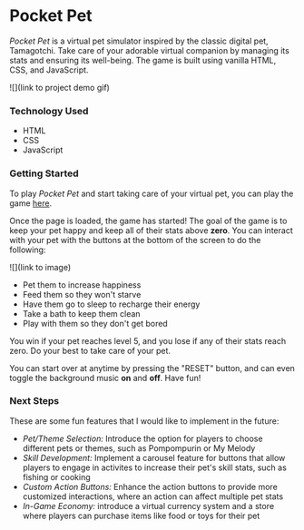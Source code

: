 # Pocket Pet
*Pocket Pet* is a virtual pet simulator inspired by the classic digital pet, Tamagotchi. Take care of your adorable virtual companion by managing its stats and ensuring its well-being. The game is built using vanilla HTML, CSS, and JavaScript.

![](link to project demo gif)

### Technology Used
- HTML
- CSS
- JavaScript

### Getting Started
To play *Pocket Pet* and start taking care of your virtual pet, you can play the game [here](https://jtnguyen45.github.io/pocket-pet/).

Once the page is loaded, the game has started! The goal of the game is to keep your pet happy and keep all of their stats above **zero**. You can interact with your pet with the buttons at the bottom of the screen to do the following:

![](link to image)

- Pet them to increase happiness
- Feed them so they won't starve
- Have them go to sleep to recharge their energy
- Take a bath to keep them clean
- Play with them so they don't get bored

You win if your pet reaches level 5, and you lose if any of their stats reach zero. Do your best to take care of your pet.

You can start over at anytime by pressing the "RESET" button, and can even toggle the background music **on** and **off**. Have fun!

### Next Steps
These are some fun features that I would like to implement in the future:
- *Pet/Theme Selection:* Introduce the option for players to choose different pets or themes, such as Pompompurin or My Melody
- *Skill Development:* Implement a carousel feature for buttons that allow players to engage in activites to increase their pet's skill stats, such as fishing or cooking
- *Custom Action Buttons:* Enhance the action buttons to provide more customized interactions, where an action can affect multiple pet stats
- *In-Game Economy:* introduce a virtual currency system and a store where players can purchase items like food or toys for their pet